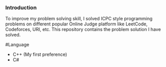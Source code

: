 ### Introduction
To improve my problem solving skill, I solved ICPC style programming problems on different popular Online Judge platform like LeetCode, Codeforces, URI, etc. This repository contains the problem solution I have solved. 

#Language 
- C++ (My first preference)
- C#